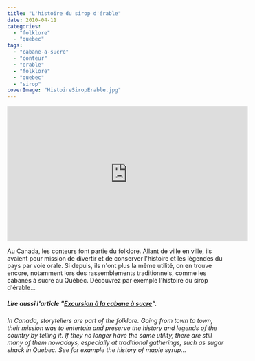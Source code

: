 ```yaml
---
title: "L'histoire du sirop d'érable"
date: 2010-04-11
categories: 
  - "folklore"
  - "quebec"
tags: 
  - "cabane-a-sucre"
  - "conteur"
  - "erable"
  - "folklore"
  - "quebec"
  - "sirop"
coverImage: "HistoireSiropErable.jpg"
---
```


<iframe src="https://www.youtube.com/embed/UVMnT09NAao" width="560" height="315" frameborder="0" allowfullscreen="allowfullscreen"></iframe>

Au Canada, les conteurs font partie du folklore. Allant de ville en ville, ils avaient pour mission de divertir et de conserver l'histoire et les légendes du pays par voie orale. Si depuis, ils n'ont plus la même utilité, on en trouve encore, notamment lors des rassemblements traditionnels, comme les cabanes à sucre au Québec. Découvrez par exemple l'histoire du sirop d'érable...

##### Lire aussi l'article "[Excursion à la cabane à sucre](https://noteauvoyageur.eu/excursion-a-la-cabane-a-sucre-quebec/)".

_In Canada, storytellers are part of the folklore. Going from town to town, their mission was to entertain and preserve the history and legends of the country by telling it. If they no longer have the same utility, there are still many of them nowadays, especially at traditional gatherings, such as sugar shack in Quebec. See for example the history of maple syrup..._
